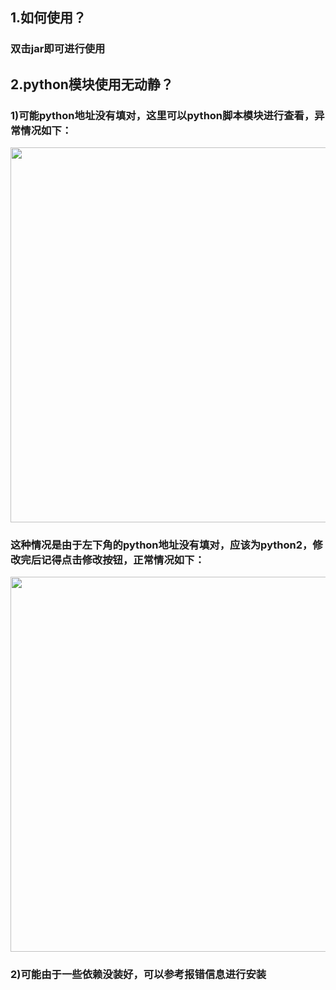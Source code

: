 ## 1.如何使用？
### 双击jar即可进行使用

## 2.python模块使用无动静？
### 1)可能python地址没有填对，这里可以python脚本模块进行查看，异常情况如下：

<img src="https://user-images.githubusercontent.com/48286013/143996179-71ed0999-ea92-4ab2-a251-c061fdb5a584.png" width="700" height="600" />

### 这种情况是由于左下角的python地址没有填对，应该为python2，修改完后记得点击修改按钮，正常情况如下：

<img src="https://user-images.githubusercontent.com/48286013/144005135-a0d6a9d7-379b-4c73-9905-87b1ab269ec9.png" width="700" height="600" />

### 2)可能由于一些依赖没装好，可以参考报错信息进行安装
